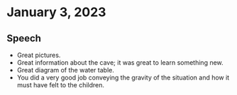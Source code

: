 # January 3, 2023

## Speech

- Great pictures.
- Great information about the cave; it was great to learn something new.
- Great diagram of the water table.
- You did a very good job conveying the gravity of the situation and how it must have felt to the children.
